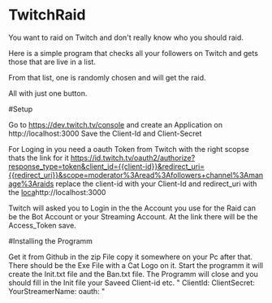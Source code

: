 # TwitchRaid

You want to raid on Twitch and don't really know who you should raid.

Here is a simple program that checks all your followers on Twitch and gets those that are live in a list.

From that list, one is randomly chosen and will get the raid.

All with just one button.


#Setup

Go to https://dev.twitch.tv/console and create an Application on http://localhost:3000
Save the Client-Id and Client-Secret

For Loging in you need a oauth Token from Twitch with the right scopse thats the link for it
https://id.twitch.tv/oauth2/authorize?response_type=token&client_id={{client-id}}&redirect_uri={{redirect_uri}}&scope=moderator%3Aread%3Afollowers+channel%3Amanage%3Araids
replace the client-id with your Client-Id
and redirect_uri with the [loca](http://localhost:3000)http://localhost:3000

Twitch will asked you to Login in the the Account you use for the Raid can be the Bot Account or your Streaming Account.
At the link there will be the Access_Token save.

#Installing the Programm

Get it from Github in the zip File copy it somewhere on your Pc after that.
There should be the Exe File with a Cat Logo on it.
Start the programm it will create the Init.txt file and the Ban.txt file.
The Programm will close and you should fill in the Init file your Saveed Client-id etc.
"
ClientId: 
ClientSecret: 
YourStreamerName: 
oauth: 
"

